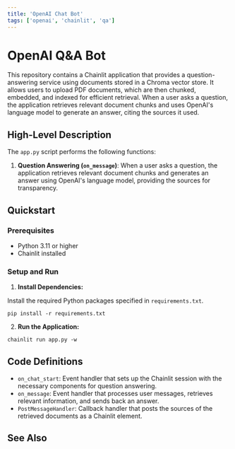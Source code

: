 ```yaml
---
title: 'OpenAI Chat Bot'
tags: ['openai', 'chainlit', 'qa']
---
```


# OpenAI Q&A Bot

This repository contains a Chainlit application that provides a question-answering service using documents stored in a Chroma vector store. It allows users to upload PDF documents, which are then chunked, embedded, and indexed for efficient retrieval. When a user asks a question, the application retrieves relevant document chunks and uses OpenAI's language model to generate an answer, citing the sources it used.

## High-Level Description

The `app.py` script performs the following functions:

1. **Question Answering (`on_message`)**: When a user asks a question, the application retrieves relevant document chunks and generates an answer using OpenAI's language model, providing the sources for transparency.

## Quickstart

### Prerequisites

- Python 3.11 or higher
- Chainlit installed

### Setup and Run

1. **Install Dependencies:**

Install the required Python packages specified in `requirements.txt`.

```shell
pip install -r requirements.txt
```

2. **Run the Application:**
```shell
chainlit run app.py -w
```


## Code Definitions

- `on_chat_start`: Event handler that sets up the Chainlit session with the necessary components for question answering.
- `on_message`: Event handler that processes user messages, retrieves relevant information, and sends back an answer.
- `PostMessageHandler`: Callback handler that posts the sources of the retrieved documents as a Chainlit element.


## See Also
